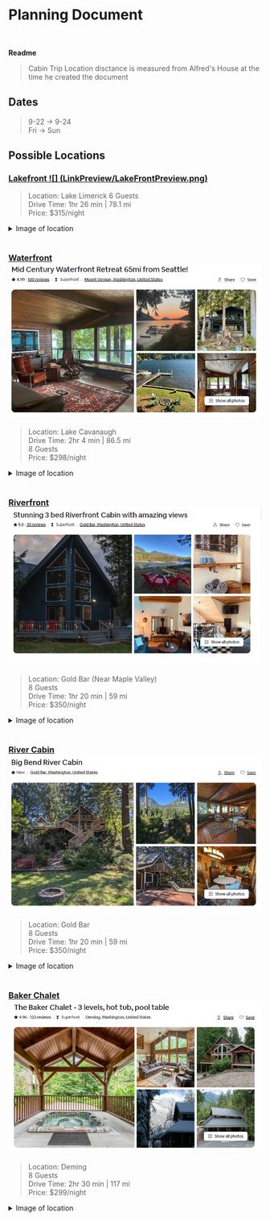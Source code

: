 # Planning Document 
<br>

**Readme**
> Cabin Trip
> Location disctance is measured from Alfred's House at the time he created the document

## Dates
> 9-22 -> 9-24 <br>
> Fri -> Sun


## Possible Locations

### [Lakefront ![] (LinkPreview/LakeFrontPreview.png)](https://www.airbnb.com/rooms/51293110?adults=6&check_in=2023-09-22&check_out=2023-09-24&source_impression_id=p3_1694462259_t3DKvdDF0dDSy%2Fhm&previous_page_section_name=1000&federated_search_id=f3a782d1-2504-49b6-80ea-9bf1553e62c8)
> Location: Lake Limerick
> 6 Guests <br>
> Drive Time: 1hr 26 min | 78.1 mi <br>
> Price: $315/night <br>
<details closed>
  <summary>
    Image of location
  </summary>
  
  ![](Map%20Locations/Lake%20Limerick.png)
</details>

 <br>

### [Waterfront ![](LinkPreview/WaterfrontPreview.png)](https://www.airbnb.com/rooms/49888576?adults=6&check_in=2023-09-22&check_out=2023-09-24&source_impression_id=p3_1694462259_YWgAQWJu4tUtvo0U&previous_page_section_name=1000&federated_search_id=f3a782d1-2504-49b6-80ea-9bf1553e62c8)
> Location: Lake Cavanaugh <br>
> Drive Time: 2hr 4 min | 86.5 mi <br>
> 8 Guests <br>
> Price: $298/night <br>
<details closed>
  <summary>
    Image of location
  </summary>
  
  ![](Map%20Locations/Lake%20Cavanaugh.png)
</details>

 <br>

### [Riverfront ![](LinkPreview/RiverFrontPreview.png)](https://www.airbnb.com/rooms/760300248861804241?adults=6&check_in=2023-09-22&check_out=2023-09-24&source_impression_id=p3_1694462259_9mfVfg79v6X9cVa7&previous_page_section_name=1000&federated_search_id=f3a782d1-2504-49b6-80ea-9bf1553e62c8)
> Location: Gold Bar (Near Maple Valley) <br>
> 8 Guests <br>
> Drive Time: 1hr 20 min | 59 mi <br>
> Price: $350/night <br>
<details closed>
  <summary>
    Image of location
  </summary>
  
  ![](Map%20Locations/Gold%20Bar.png)
</details>

 <br>

### [River Cabin ![](LinkPreview/RiverCabinPreview.png)](https://www.airbnb.com/rooms/960866073836301145?adults=6&check_in=2023-09-22&check_out=2023-09-24&source_impression_id=p3_1694462259_ibszzkxUEqdnn96t&previous_page_section_name=1000&federated_search_id=f3a782d1-2504-49b6-80ea-9bf1553e62c8)
> Location: Gold Bar <br>
> 8 Guests <br>
> Drive Time: 1hr 20 min | 59 mi <br>
> Price: $350/night <br>
<details closed>
  <summary>
    Image of location
  </summary>
  
  ![](Map%20Locations/Gold%20Bar.png)
</details>

 <br>

### [Baker Chalet ![](LinkPreview/BakerChaletPreview.png)](https://www.airbnb.com/rooms/15773305?adults=6&check_in=2023-09-22&check_out=2023-09-24&source_impression_id=p3_1694462259_DVS%2BZo2NoysSpYNy&previous_page_section_name=1000&federated_search_id=f3a782d1-2504-49b6-80ea-9bf1553e62c8)
> Location: Deming <br>
> 8 Guests <br>
> Drive Time: 2hr 30 min | 117 mi <br>
> Price: $299/night <br>
<details closed>
  <summary>
    Image of location
  </summary>
  
  ![](Map%20Locations/Deming.png)
</details>
